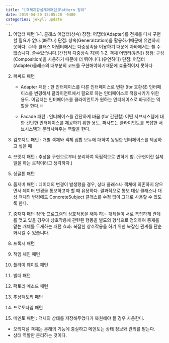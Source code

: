 ```yaml
---
title: "[객체지향설계와패턴]Pattern 정리"
date: 2019-04-20 15:05:28 -0400
categories: jekyll update
---
```


1. 어댑터 패턴
    1-1. 클래스 어댑터(상속)
        장점: 어댑터(Adapter)를 전체를 다시 구현할 필요가 없다.(빠르다)
        단점: 상속(Generalzation)을 활용하기때문에 유연하지 못하다.
        주의: 클래스 어댑터에서는 다중상속을 이용하기 때문에 자바에서는 쓸 수 없습니다.
            쓸수있습니다.(간접적 다중상속 지원)
    1-2. 객체 어댑터(위임))
        장점: 구성(Composition)을 사용하기 때문에 더 뛰어나다.(유연하다)
        단점: 어댑터(Adapter)클래스의 대부분의 코드를 구현해야하기때문에 효율적이지 못하다
        
2. 퍼싸드 패턴


    * Adapter 패턴 : 한 인터페이스를 다른 인터페이스로 변환 (for 호환성)
                    인터페이스를 변경해서 클라이언트에서 필요로 하는 인터페이스로 적응시키기 위한 용도.
                    어댑터는 인터페이스를 클라이언트가 원하는 인터페이스로 바꿔주는 역할을 한다.ㅍ

    * Facade 패턴 : 인터페이스를 간단하게 바꿈 (for 간편함)
                    어떤 서브시스템에 대한 간단한 인터페이스를 제공하기 위한 용도.
                    퍼사드는 클라이언트를 복잡한 서브시스템과 분리시켜주는 역할을 한다.

3. 컴포지트 패턴 : 개별 객체와 객체 집합 모두에 대하여 동일한 인터페이스를 제공하고 싶을 때
4. 브릿지 패턴 : 추상을 구현으로부터 분리하여 독립적으로 변하게 함.
                (구현이란 실제 일을 하는 로직이라고 생각하자.)


5. 싱글톤 패턴
6. 옵저버 패턴 : 데이터의 변경이 발생했을 경우, 상대 클래스나 객체에 의존하지 않으면서 데이터 변경을 통보하고자 할 때 유용하다.
                결과적으로 통보 대상 클래스나 대상 객체의 변경에도 ConcreteSubject 클래스를 수정 없이 그대로 사용할 수 있도록 한다.


7. 중재자 패턴
    정의: 프로그램의 상호작용을 해야 하는 개체들이 
            서로 복잡하게 관계를 맺고 있을 경우에 
                상호작용에 관련된 행동을 별도의 형식으로 정의하여 
                    중재를 맡는 개체를 두게하는 패턴
    효과: 복잡한 상호작용을 하기 위한 복잡한 관계를 단순화시킬 수 있습니다.

8. 프록시 패턴

9. 책임 체인 패턴

10. 플라이 웨이트 패턴

11. 빌더 패턴

12. 팩토리 메소드 패턴

13. 추상팩토리 패턴

14. 프로토타입 패턴

15. 메멘토 패턴 : 객체의 상태를 저장해두었다가 복원해야 될 경우 사용한다.
 - 오리지널 객체는 본래의 기능에 충실하고 메멘토는 상태 정보와 관리를 맡는다.
 - 상태 역할만 분리하는 것이다.